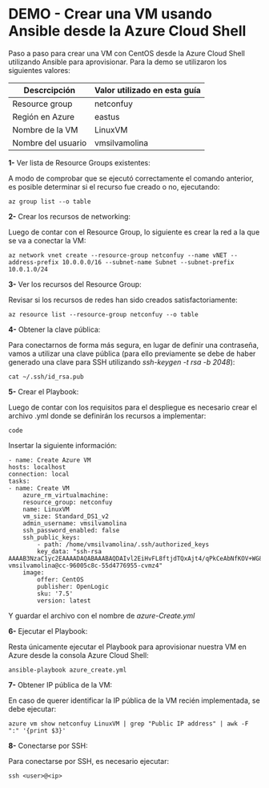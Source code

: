 # DEMO - Crear una VM usando Ansible desde la Azure Cloud Shell

Paso a paso para crear una VM con CentOS desde la Azure Cloud Shell utilizando Ansible para aprovisionar.
Para la demo se utilizaron los siguientes valores:

| **Descrcipción** | **Valor utilizado en esta guía** |
| --- | --- |
| Resource group | netconfuy |
| Región en Azure | eastus |
| Nombre de la VM | LinuxVM |
| Nombre del usuario | vmsilvamolina |


**1-** Ver lista de Resource Groups existentes:

A modo de comprobar que se ejecutó correctamente el comando anterior, es posible determinar si el recurso fue creado o no, ejecutando:

    az group list --o table

**2-** Crear los recursos de networking:

Luego de contar con el Resource Group, lo siguiente es crear la red a la que se va a conectar la VM:

    az network vnet create --resource-group netconfuy --name vNET --address-prefix 10.0.0.0/16 --subnet-name Subnet --subnet-prefix 10.0.1.0/24

**3-** Ver los recursos del Resource Group:

Revisar si los recursos de redes han sido creados satisfactoriamente:

    az resource list --resource-group netconfuy --o table

**4-** Obtener la clave pública:

Para conectarnos de forma más segura, en lugar de definir una contraseña, vamos a utilizar una clave pública (para ello previamente se debe de haber generado una clave para SSH utilizando *ssh-keygen -t rsa -b 2048*):

    cat ~/.ssh/id_rsa.pub

**5-** Crear el Playbook:

Luego de contar con los requisitos para el despliegue es necesario crear el archivo .yml donde se definirán los recursos a implementar:

    code

Insertar la siguiente información:

    - name: Create Azure VM
    hosts: localhost
    connection: local
    tasks:
    - name: Create VM
        azure_rm_virtualmachine:
        resource_group: netconfuy
        name: LinuxVM
        vm_size: Standard_DS1_v2
        admin_username: vmsilvamolina
        ssh_password_enabled: false
        ssh_public_keys:
            - path: /home/vmsilvamolina/.ssh/authorized_keys
            key_data: "ssh-rsa AAAAB3NzaC1yc2EAAAADAQABAAABAQDAIvl2EiHvFL8ftjdTQxAjt4/qPkCeAbNfKOV+WG8MGPqAP3s5goG6YC+t4KuKwnB59Gbic+3bLWfo/t7tbCL9CmgVqh2UNWVctZuEi02NxvUPLaTjW0lAblzlGGn9CUXbGGsNNWhJuZpuH+Npw6r1BOC/VGVKJ858IYzll/BM+gZkQAnqJJASRGuFbUyy8OC+ZLiRCJTh5JeoU0iYIwFu0PVfEqvRToIgTtmGNYr9TqbNMgte985tBtQF8/ZmsyYcSfIqBcKoFDd3GdexztygxgQAM+TpgOu9BUsvX6NAfvXpHalaBtnzJT4cG6FYpTxWSzTwIRTgv5Pf4KeHfEaL vmsilvamolina@cc-96005c8c-55d4776955-cvmz4"
        image:
            offer: CentOS
            publisher: OpenLogic
            sku: '7.5'
            version: latest

Y guardar el archivo con el nombre de *azure-Create.yml*


**6-** Ejecutar el Playbook:

Resta únicamente ejecutar el Playbook para aprovisionar nuestra VM en Azure desde la consola Azure Cloud Shell:

    ansible-playbook azure_create.yml

**7-** Obtener IP pública de la VM:

En caso de querer identificar la IP pública de la VM recién implementada, se debe ejecutar:

    azure vm show netconfuy LinuxVM | grep "Public IP address" | awk -F ":" '{print $3}'

**8-** Conectarse por SSH:

Para conectarse por SSH, es necesario ejecutar:

    ssh <user>@<ip>